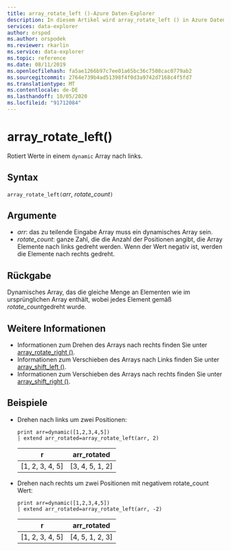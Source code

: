 ```yaml
---
title: array_rotate_left ()-Azure Daten-Explorer
description: In diesem Artikel wird array_rotate_left () in Azure Daten-Explorer beschrieben.
services: data-explorer
author: orspod
ms.author: orspodek
ms.reviewer: rkarlin
ms.service: data-explorer
ms.topic: reference
ms.date: 08/11/2019
ms.openlocfilehash: fa5ae1266b97c7ee01a65bc36c7508cac0779ab2
ms.sourcegitcommit: 2764e739b4ad51398f4f0d3a9742d7168c4f5fd7
ms.translationtype: MT
ms.contentlocale: de-DE
ms.lasthandoff: 10/05/2020
ms.locfileid: "91712084"
---
```

# <a name="array_rotate_left"></a>array_rotate_left()

Rotiert Werte in einem `dynamic` Array nach links.

## <a name="syntax"></a>Syntax

`array_rotate_left(`*arr*, *rotate_count*`)`

## <a name="arguments"></a>Argumente

* *arr*: das zu teilende Eingabe Array muss ein dynamisches Array sein.
* *rotate_count*: ganze Zahl, die die Anzahl der Positionen angibt, die Array Elemente nach links gedreht werden. Wenn der Wert negativ ist, werden die Elemente nach rechts gedreht.

## <a name="returns"></a>Rückgabe

Dynamisches Array, das die gleiche Menge an Elementen wie im ursprünglichen Array enthält, wobei jedes Element gemäß *rotate_count*gedreht wurde.

## <a name="see-also"></a>Weitere Informationen

* Informationen zum Drehen des Arrays nach rechts finden Sie unter [array_rotate_right ()](array_rotate_rightfunction.md).
* Informationen zum Verschieben des Arrays nach Links finden Sie unter [array_shift_left ()](array_shift_leftfunction.md).
* Informationen zum Verschieben des Arrays nach rechts finden Sie unter [array_shift_right ()](array_shift_rightfunction.md).

## <a name="examples"></a>Beispiele

* Drehen nach links um zwei Positionen:

    <!-- csl: https://help.kusto.windows.net:443/Samples -->
    ```kusto
    print arr=dynamic([1,2,3,4,5]) 
    | extend arr_rotated=array_rotate_left(arr, 2)
    ```
    
    |r|arr_rotated|
    |---|---|
    |[1, 2, 3, 4, 5]|[3, 4, 5, 1, 2]|

* Drehen nach rechts um zwei Positionen mit negativem rotate_count Wert:

    <!-- csl: https://help.kusto.windows.net:443/Samples -->
    ```kusto
    print arr=dynamic([1,2,3,4,5]) 
    | extend arr_rotated=array_rotate_left(arr, -2)
    ```
    
    |r|arr_rotated|
    |---|---|
    |[1, 2, 3, 4, 5]|[4, 5, 1, 2, 3]|